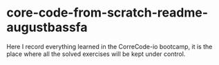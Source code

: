 # core-code-from-scratch-readme-augustbassfa
Here I record everything learned in the CorreCode-io bootcamp, it is the place where all the solved exercises will be kept under control.
